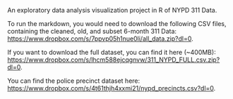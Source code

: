 An exploratory data analysis visualization project in R of NYPD 311 Data.

To run the markdown, you would need to download the following CSV files, containing the cleaned, old, and subset 6-month 311 Data: 
https://www.dropbox.com/s/7ppvp05h1nue0li/all_data.zip?dl=0.

If you want to download the full dataset, you can find it here (~400MB): https://www.dropbox.com/s/lhcm588ejcqgnvw/311_NYPD_FULL.csv.zip?dl=0.

You can find the police precinct dataset here: https://www.dropbox.com/s/4t61thjh4xxmi21/nypd_precincts.csv?dl=0. 
